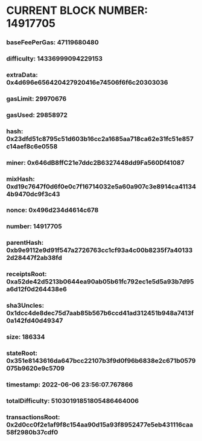 # CURRENT BLOCK NUMBER: 14917705

### baseFeePerGas: 47119680480
### difficulty: 14336999094229153
### extraData: 0x4d696e656420427920416e74506f6f6c20303036
### gasLimit: 29970676
### gasUsed: 29858972
### hash: 0x23dfd51c8795c51d603b16cc2a1685aa718ca62e31fc51e857c14aef8c6e0558
### miner: 0x646dB8ffC21e7ddc2B6327448dd9Fa560Df41087
### mixHash: 0xd19c7647f0d6f0e0c7f16714032e5a60a907c3e8914ca411344b9470dc9f3c43
### nonce: 0x496d234d4614c678
### number: 14917705
### parentHash: 0xb9e9112e9d91f547a2726763cc1cf93a4c00b8235f7a401332d28447f2ab38fd
### receiptsRoot: 0xa52de42d5213b0644ea90ab05b61fc792ec1e5d5a93b7d95a6d12f0d264438e6
### sha3Uncles: 0x1dcc4de8dec75d7aab85b567b6ccd41ad312451b948a7413f0a142fd40d49347
### size: 186334
### stateRoot: 0x351e8143616da647bcc22107b3f9d0f96b6838e2c671b0579075b9620e9c5709
### timestamp: 2022-06-06 23:56:07.767866
### totalDifficulty: 51030191851805486464006
### transactionsRoot: 0x2d0cc0f2e1af9f8c154aa90d15a93f8952477e5eb431116caa58f2980b37cdf0
